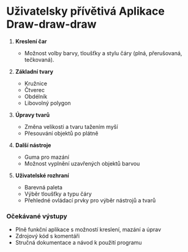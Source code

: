 # Uživatelsky přívětivá Aplikace Draw-draw-draw

1. **Kreslení čar**
   - Možnost volby barvy, tloušťky a stylu čáry (plná, přerušovaná, tečkovaná).

2. **Základní tvary**
   - Kružnice
   - Čtverec
   - Obdélník
   - Libovolný polygon

3. **Úpravy tvarů**
   - Změna velikosti a tvaru tažením myší
   - Přesouvání objektů po plátně

4. **Další nástroje**
   - Guma pro mazání
   - Možnost vyplnění uzavřených objektů barvou

5. **Uživatelské rozhraní**
   - Barevná paleta
   - Výběr tloušťky a typu čáry
   - Přehledné ovládací prvky pro výběr nástrojů a tvarů

### Očekávané výstupy

- Plně funkční aplikace s možností kreslení, mazání a úprav
- Zdrojový kód s komentáři
- Stručná dokumentace a návod k použití programu
